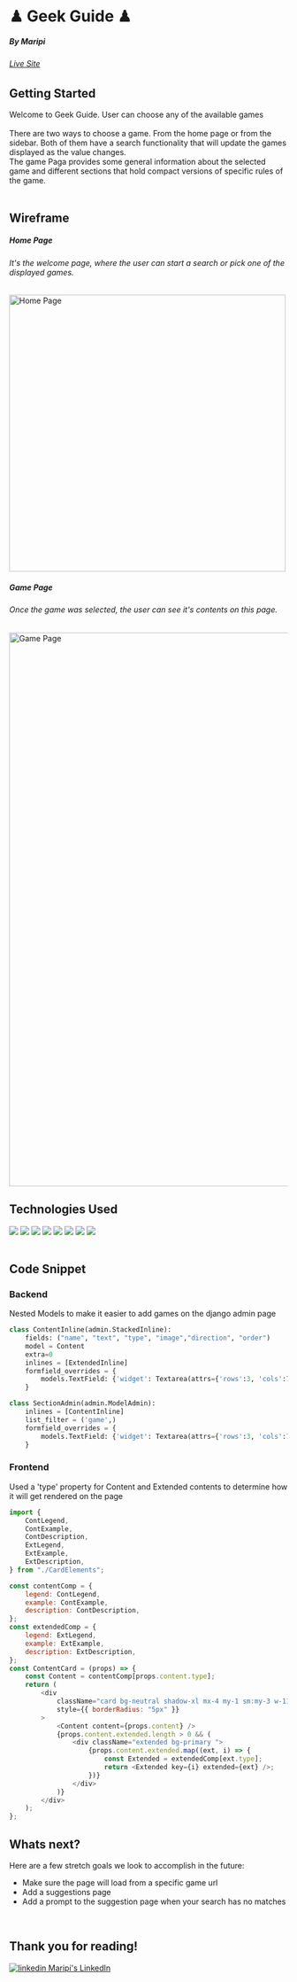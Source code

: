 # ♟ Geek Guide ♟
##### By Maripi 
###### [Live Site](https://maripirs.github.io/geek-guide)

##  Getting Started 
Welcome to Geek Guide. User can choose any of the available games <br>
<br>
There are two ways to choose a game. From the home page or from the sidebar. Both of them have a search functionality that will update the games displayed as the value changes.
<br>
The game Paga provides some general information about the selected game and different sections that hold compact versions of specific rules of the game.
<br><br>

##  Wireframe 
##### Home Page
###### It's the welcome page, where the user can start a search or pick one of the displayed games.
<img width="auto" height="500" alt ="Home Page" src="https://user-images.githubusercontent.com/112437477/216835439-c0a9c8e2-6b73-430a-ac1e-204b4d1d1954.png">


##### Game Page
###### Once the game was selected, the user can see it's contents on this page.

<img width="auto" height="1000" alt="Game Page" src="https://user-images.githubusercontent.com/112437477/216835488-a3e8ca43-8398-443b-9ec5-b68c1233e031.png">


##  Technologies Used 
<img src="https://img.shields.io/badge/React-20232A?style=for-the-badge&logo=react&logoColor=61DAFB">
<img src="https://img.shields.io/badge/JavaScript-323330?style=for-the-badge&logo=javascript&logoColor=F7DF1E">
<img src="https://img.shields.io/badge/CSS3-1572B6?style=for-the-badge&logo=css3&logoColor=white">
<img src="https://img.shields.io/badge/HTML5-E34F26?style=for-the-badge&logo=html5&logoColor=white">
<img src="https://img.shields.io/badge/Python-14354C?style=for-the-badge&logo=python&logoColor=white">
<img src="https://img.shields.io/badge/Django-092E20?style=for-the-badge&logo=django&logoColor=white">
<img src="https://img.shields.io/badge/PostgreSQL-316192?style=for-the-badge&logo=postgresql&logoColor=white">
<img src="https://img.shields.io/badge/Tailwind_CSS-38B2AC?style=for-the-badge&logo=tailwind-css&logoColor=white">
<br>
<br>

## Code Snippet

### Backend

Nested Models to make it easier to add games on the django admin page
```py
class ContentInline(admin.StackedInline):
    fields: ("name", "text", "type", "image","direction", "order") 
    model = Content
    extra=0
    inlines = [ExtendedInline]
    formfield_overrides = {
        models.TextField: {'widget': Textarea(attrs={'rows':3, 'cols':70})},
    }

class SectionAdmin(admin.ModelAdmin):
    inlines = [ContentInline]
    list_filter = ('game',)
    formfield_overrides = {
        models.TextField: {'widget': Textarea(attrs={'rows':3, 'cols':70})},
    }
```

### Frontend

Used a 'type' property for Content and Extended contents to determine how it will get rendered on the page
```js
import {
	ContLegend,
	ContExample,
	ContDescription,
	ExtLegend,
	ExtExample,
	ExtDescription,
} from "./CardElements";

const contentComp = {
	legend: ContLegend,
	example: ContExample,
	description: ContDescription,
};
const extendedComp = {
	legend: ExtLegend,
	example: ExtExample,
	description: ExtDescription,
};
const ContentCard = (props) => {
	const Content = contentComp[props.content.type];
	return (
		<div
			className="card bg-neutral shadow-xl mx-4 my-1 sm:my-3 w-11/12 md:w-1/3 overflow-hidden h-fit"
			style={{ borderRadius: "5px" }}
		>
			<Content content={props.content} />
			{props.content.extended.length > 0 && (
				<div className="extended bg-primary ">
					{props.content.extended.map((ext, i) => {
						const Extended = extendedComp[ext.type];
						return <Extended key={i} extended={ext} />;
					})}
				</div>
			)}
		</div>
	);
};

```



##  Whats next? 
Here are a few stretch goals we look to accomplish in the future:<br>

* Make sure the page will load from a specific game url<br>
* Add a suggestions page<br>
* Add a prompt to the suggestion page when your search has no matches<br>

<br>

## Thank you for reading! 
<p>
  <a href="https://www.linkedin.com/in/maripirs/" rel="nofollow noreferrer">
    <img src="https://i.stack.imgur.com/gVE0j.png" alt="linkedin"> Maripi's LinkedIn
  </a>
<p>


